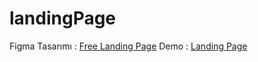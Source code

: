 # landingPage

Figma Tasarımı : [Free Landing Page](https://www.figma.com/file/HDze38uSECTlc5vvuazBOK/Free-Landing-Page-Design-(Community)?node-id=5%3A1043&t=SjOtQe8E8HYjfkYj-0)
Demo : [Landing Page](https://ibrahimkpsz.github.io/landingPage/)
